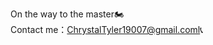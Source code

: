On the way to the master🏍  
Contact me：ChrystalTyler19007@gmail.coml📞

<!---
mikemiky/mikemiky is a ✨ special ✨ repository because its `README.md` (this file) appears on your GitHub profile.
You can click the Preview link to take a look at your changes.
--->
